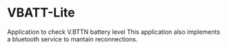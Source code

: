 # VBATT-Lite
Application to check V.BTTN battery level
This application also implements a bluetooth service to mantain reconnections.
